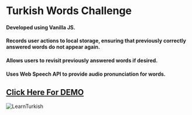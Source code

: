# Turkish Words Challenge

#### Developed using Vanilla JS.

#### Records user actions to local storage, ensuring that previously correctly answered words do not appear again.

#### Allows users to revisit previously answered words if desired.

#### Uses Web Speech API to provide audio pronunciation for words.

## [Click Here For DEMO](https://nurullahay.github.io/TurkishChallenge/)

![LearnTurkish](https://user-images.githubusercontent.com/91831803/234676538-45af81ae-8e82-4d70-9a65-ac357c04ea00.gif)
